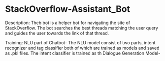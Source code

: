 # StackOverflow-Assistant_Bot

Description:
Theb bot is a helper bot for navigating the site of StackOverflow. The bot searches the best threads matching the user query and guides the user towards the link of that thread.

Training:
NLU part of Chatbot- The NLU model consist of two parts, intent recognizer and tag classifier both of which are trained as models and saved as .pkl files. The intent classifier is trained as th
Dialogue Generation Model- 
